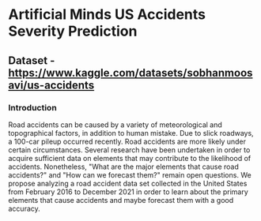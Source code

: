 # Artificial Minds US Accidents Severity Prediction	

## Dataset - https://www.kaggle.com/datasets/sobhanmoosavi/us-accidents

### Introduction 
Road accidents can be caused by a variety of meteorological and topographical factors, in addition to human mistake. Due to slick roadways, a 100-car pileup occurred recently. Road accidents are more likely under certain circumstances. Several research have been undertaken in order to acquire sufficient data on elements that may contribute to the likelihood of accidents. Nonetheless, "What are the major elements that cause road accidents?" and "How can we forecast them?" remain open questions. We propose analyzing a road accident data set collected in the United States from February 2016 to December 2021 in order to learn about the primary elements that cause accidents and maybe forecast them with a good accuracy.
